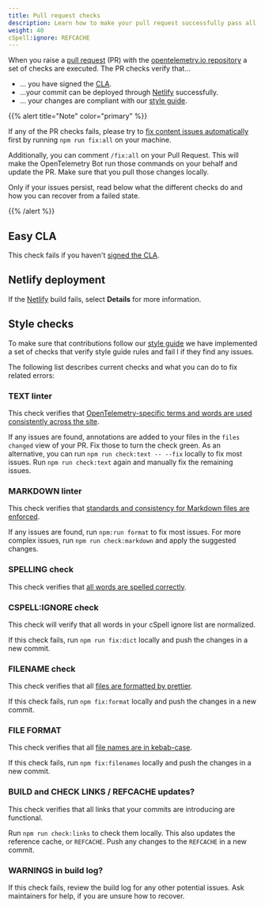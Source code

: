 ```yaml
---
title: Pull request checks
description: Learn how to make your pull request successfully pass all checks
weight: 40
cSpell:ignore: REFCACHE
---
```


When you raise a
[pull request](https://docs.github.com/en/get-started/learning-about-github/github-glossary#pull-request)
(PR) with the
[opentelemetry.io repository](https://github.com/open-telemetry/opentelemetry.io)
a set of checks are executed. The PR checks verify that...

- … you have signed the [CLA](#easy-cla).
- …your commit can be deployed through [Netlify](#netlify-deployment)
  successfully.
- … your changes are compliant with our [style guide](#style-checks).

{{% alert title="Note" color="primary" %}}

If any of the PR checks fails, please try to
[fix content issues automatically](/docs/contributing/requirements/#fix-content-issues-automatically)
first by running `npm run fix:all` on your machine.

Additionally, you can comment `/fix:all` on your Pull Request. This will make
the OpenTelemetry Bot run those commands on your behalf and update the PR. Make
sure that you pull those changes locally.

Only if your issues persist, read below what the different checks do and how you
can recover from a failed state.

{{% /alert %}}

## Easy CLA

This check fails if you haven't
[signed the CLA](/docs/contributing/requirements#sign-the-cla).

## Netlify deployment

If the [Netlify](https://www.netlify.com/) build fails, select **Details** for
more information.

## Style checks

To make sure that contributions follow our
[style guide](/docs/contributing/style-guide) we have implemented a set of
checks that verify style guide rules and fail l if they find any issues.

The following list describes current checks and what you can do to fix related
errors:

### TEXT linter

This check verifies that
[OpenTelemetry-specific terms and words are used consistently across the site](/docs/contributing/style-guide#opentelemetryio-word-list).

If any issues are found, annotations are added to your files in the
`files changed` view of your PR. Fix those to turn the check green. As an
alternative, you can run `npm run check:text -- --fix` locally to fix most
issues. Run `npm run check:text` again and manually fix the remaining issues.

### MARKDOWN linter

This check verifies that
[standards and consistency for Markdown files are enforced](/docs/contributing/style-guide#markdown-standards).

If any issues are found, run `npm:run format` to fix most issues. For more
complex issues, run `npm run check:markdown` and apply the suggested changes.

### SPELLING check

This check verifies that
[all words are spelled correctly](/docs/contributing/style-guide#spell-checking).

### CSPELL:IGNORE check

This check will verify that all words in your cSpell ignore list are normalized.

If this check fails, run `npm run fix:dict` locally and push the changes in a
new commit.

### FILENAME check

This check verifies that all
[files are formatted by prettier](/docs/contributing/style-guide#file-format).

If this check fails, run `npm fix:format` locally and push the changes in a new
commit.

### FILE FORMAT

This check verifies that all
[file names are in kebab-case](/docs/contributing/style-guide#file-names).

If this check fails, run `npm fix:filenames` locally and push the changes in a
new commit.

### BUILD and CHECK LINKS / REFCACHE updates?

This check verifies that all links that your commits are introducing are
functional.

Run `npm run check:links` to check them locally. This also updates the reference
cache, or `REFCACHE`. Push any changes to the `REFCACHE` in a new commit.

### WARNINGS in build log?

If this check fails, review the build log for any other potential issues. Ask
maintainers for help, if you are unsure how to recover.
